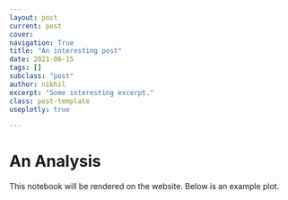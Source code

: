 ```yaml
---
layout: post
current: post
cover:
navigation: True
title: "An interesting post"
date: 2021-06-15
tags: []
subclass: "post"
author: nikhil
excerpt: "Some interesting excerpt."
class: post-template
useplotly: true

---
```


# An Analysis

This notebook will be rendered on the website. Below is an example plot.

<div>
  <script>
    $(document).ready(function(){
      $("#graph_graph_1_1").load("{{site.baseurl}}ubicenter.org/assets/markdown_assets/analysis-template/graph_1_1.html");
    });
  </script>
</div>
<div id = "graph_graph_1_1"></div>
